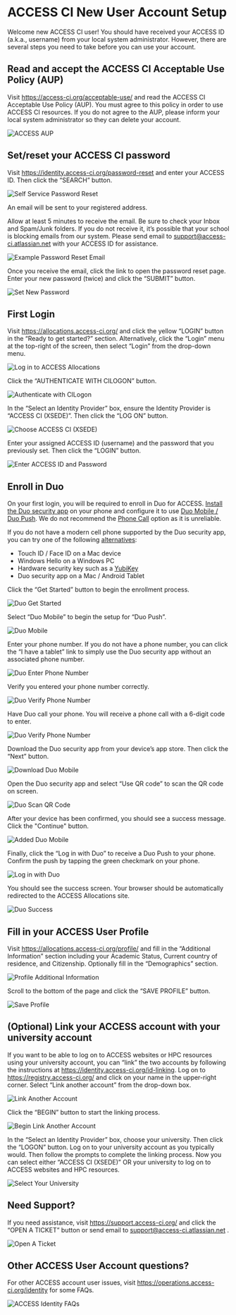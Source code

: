 # ACCESS CI New User Account Setup


Welcome new ACCESS CI user! You should have received your ACCESS ID (a.k.a.,
username) from your local system administrator. However, there are several
steps you need to take before you can use your account.

## Read and accept the ACCESS CI Acceptable Use Policy (AUP)
Visit <https://access-ci.org/acceptable-use/> and read the ACCESS CI
Acceptable Use Policy (AUP). You must agree to this policy in order to use
ACCESS CI resources. If you do not agree to the AUP, please inform your
local system administrator so they can delete your account.

![ACCESS AUP](images/Picture01.png)

## Set/reset your ACCESS CI password
Visit <https://identity.access-ci.org/password-reset> and enter your ACCESS
ID. Then click the “SEARCH” button.

![Self Service Password Reset](images/Picture02.png)

An email will be sent to your registered address.

Allow at least 5 minutes to receive the email. Be sure to check your Inbox
and Spam/Junk folders. If you do not receive it, it’s possible that your
school is blocking emails from our system. Please send email to
support@access-ci.atlassian.net with your ACCESS ID for assistance.

![Example Password Reset Email](images/Picture03.png)

Once you receive the email, click the link to open the password reset
page. Enter your new password (twice) and click the “SUBMIT” button.

![Set New Password](images/Picture04.png)
 
## First Login

Visit <https://allocations.access-ci.org/> and click the yellow “LOGIN”
button in the “Ready to get started?” section. Alternatively, click the
“Login” menu at the top-right of the screen, then select “Login” from the
drop-down menu.

![Log in to ACCESS Allocations](images/Picture05.png)

Click the “AUTHENTICATE WITH CILOGON” button.

![Authenticate with CILogon](images/Picture06.png)

In the “Select an Identity Provider” box, ensure the Identity Provider is
“ACCESS CI (XSEDE)”. Then click the “LOG ON” button.

![Choose ACCESS CI (XSEDE)](images/Picture07.png)

Enter your assigned ACCESS ID (username) and the password that you
previously set. Then click the “LOGIN” button.

![Enter ACCESS ID and Password](images/Picture08.png)

## Enroll in Duo

On your first login, you will be required to enroll in Duo for ACCESS.
[Install the Duo security
app](https://duo.com/product/multi-factor-authentication-mfa/duo-mobile-app#download) on your phone and configure it to use
[Duo Mobile / Duo Push](https://guide.duo.com/universal-prompt#duo-push).
We do not recommend the [Phone
Call](https://guide.duo.com/universal-prompt#phone-call) option as it is
unreliable.

If you do not have a modern cell phone supported by the Duo security app,
you can try one of the following
[alternatives](https://guide.duo.com/universal-prompt#platform-authenticators):

* Touch ID / Face ID on a Mac device
* Windows Hello on a Windows PC
* Hardware security key such as a [YubiKey](https://www.amzn.com/B0BVNPWPCN)
* Duo security app on a Mac / Android Tablet

Click the “Get Started” button to begin the enrollment process.

![Duo Get Started](images/Picture09.png)

Select “Duo Mobile” to begin the setup for “Duo Push”.

![Duo Mobile](images/Picture10.png)

Enter your phone number. If you do not have a phone number, you can click
the “I have a tablet” link to simply use the Duo security app without an
associated phone number.

![Duo Enter Phone Number](images/Picture11.png)

Verify you entered your phone number correctly.

![Duo Verify Phone Number](images/Picture12.png)

Have Duo call your phone. You will receive a phone call with a 6-digit code
to enter.

![Duo Verify Phone Number](images/Picture13.png)

Download the Duo security app from your device’s app store. Then click the
“Next” button.

![Download Duo Mobile](images/Picture14.png)

Open the Duo security app and select “Use QR code” to scan the QR code on
screen.

![Duo Scan QR Code](images/Picture15.png)

After your device has been confirmed, you should see a success message.
Click the "Continue" button.

![Added Duo Mobile](images/Picture16.png)

Finally, click the “Log in with Duo” to receive a Duo Push to your phone.
Confirm the push by tapping the green checkmark on your phone.

![Log in with Duo](images/Picture17.png)

You should see the success screen. Your browser should be automatically
redirected to the ACCESS Allocations site.

![Duo Success](images/Picture18.png)
 
## Fill in your ACCESS User Profile

Visit <https://allocations.access-ci.org/profile/> and fill in the
“Additional Information” section including your Academic Status, Current
country of residence, and Citizenship. Optionally fill in the “Demographics”
section.

![Profile Additional Information](images/Picture19.png)

Scroll to the bottom of the page and click the “SAVE PROFILE” button.

![Save Profile](images/Picture20.png)

## (Optional) Link your ACCESS account with your university account

If you want to be able to log on to ACCESS websites or HPC resources using
your university account, you can “link” the two accounts by following the
instructions at <https://identity.access-ci.org/id-linking>. Log on to
<https://registry.access-ci.org/> and click on your name in the upper-right
corner. Select “Link another account” from the drop-down box.

![Link Another Account](images/Picture21.png)

Click the “BEGIN” button to start the linking process.

![Begin Link Another Account](images/Picture22.png)

In the “Select an Identity Provider” box, choose your university. Then click
the “LOGON” button. Log on to your university account as you typically
would. Then follow the prompts to complete the linking process. Now you can
select either “ACCESS CI (XSEDE)” OR your university to log on to ACCESS
websites and HPC resources. 

![Select Your University](images/Picture23.png)

## Need Support?

If you need assistance, visit <https://support.access-ci.org/> and click the
“OPEN A TICKET” button or send email to support@access-ci.atlassian.net .

![Open A Ticket](images/Picture24.png)
 
## Other ACCESS User Account questions?

For other ACCESS account user issues, visit
<https://operations.access-ci.org/identity> for some FAQs.

![ACCESS Identity FAQs](images/Picture25.png)
